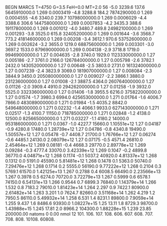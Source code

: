 BEGN
MARCS T=4750 G=3.5 FeH=0.0 MT=2.0
                  56
-5.0 3239.6 137.6 5645910000.0 1.269 0.0003419 
-4.8 3288.8 184.2 7874290000.0 1.269 0.0004555 
-4.6 3340.0 239.7 10798000000.0 1.269 0.0006029 
-4.4 3388.6 306.6 14475800000.0 1.269 0.0007853 
-4.2 3435.3 388.6 19117800000.0 1.269 0.001012 
-4.0 3480.7 489.8 24982100000.0 1.269 0.001293 
-3.8 3525.0 615.8 32405200000.0 1.269 0.001644 
-3.6 3568.7 773.2 41814600000.0 1.269 0.00208 
-3.4 3612.1 970.6 53752600000.0 1.269 0.002624 
-3.2 3655.0 1219.0 68875600000.0 1.269 0.003301 
-3.0 3697.2 1533.0 87969000000.0 1.269 0.004138 
-2.9 3718.8 1719.0 99469000000.0 1.27 0.004635 
-2.8 3740.0 1929.0 112333000000.0 1.27 0.005186 
-2.7 3761.0 2166.0 126784000000.0 1.27 0.005798 
-2.6 3782.1 2432.0 143052000000.0 1.27 0.00648 
-2.5 3803.0 2731.0 161324000000.0 1.27 0.007239 
-2.4 3823.9 3069.0 181907000000.0 1.27 0.008084 
-2.3 3844.9 3450.0 205080000000.0 1.27 0.009027 
-2.2 3866.1 3880.0 231236000000.0 1.27 0.01008 
-2.1 3887.5 4364.0 260764000000.0 1.27 0.01126 
-2.0 3909.4 4910.0 294262000000.0 1.27 0.01258 
-1.9 3932.0 5525.0 332336000000.0 1.27 0.01406 
-1.8 3955.5 6216.0 375822000000.0 1.27 0.01574 
-1.7 3980.3 6994.0 425653000000.0 1.271 0.01764 
-1.6 4006.7 7866.0 483089000000.0 1.271 0.01984 
-1.5 4035.2 8842.0 549648000000.0 1.271 0.02232 
-1.4 4066.1 9933.0 627143000000.0 1.271 0.02517 
-1.3 4100.7 11150.0 718785000000.0 1.271 0.02848 
-1.2 4138.0 12500.0 825665000000.0 1.271 0.03227 
-1.1 4180.2 14000.0 953186000000.0 1.271 0.0367 
-1.0 4227.7 15660.0 1.10551e+12 1.27 0.04187 
-0.9 4280.8 17480.0 1.28739e+12 1.27 0.04786 
-0.8 4340.8 19490.0 1.50557e+12 1.27 0.05478 
-0.7 4408.7 21700.0 1.76766e+12 1.27 0.06274 
-0.6 4485.1 24130.0 2.08079e+12 1.27 0.07175 
-0.5 4571.4 26810.0 2.45464e+12 1.269 0.08181 
-0.4 4668.3 29770.0 2.89778e+12 1.269 0.09284 
-0.3 4777.4 33070.0 3.42339e+12 1.269 0.1047 
-0.2 4899.8 36770.0 4.04871e+12 1.268 0.1174 
-0.1 5037.2 40920.0 4.81337e+12 1.268 0.1312 
0.0 5191.0 45590.0 5.81481e+12 1.268 0.1478 
0.1 5363.0 50740.0 7.29476e+12 1.268 0.1714 
0.2 5555.0 56190.0 9.77222e+12 1.268 0.2104 
0.3 5769.1 61570.0 1.42125e+13 1.267 0.2788 
0.4 6008.5 66490.0 2.23566e+13 1.267 0.3978 
0.5 6274.0 70720.0 3.72279e+13 1.267 0.5999 
0.6 6578.1 74150.0 6.54131e+13 1.266 0.9544 
0.7 6899.3 76840.0 1.14379e+14 1.266 1.532 
0.8 7183.2 79010.0 1.81423e+14 1.264 2.297 
0.9 7422.1 80900.0 2.61482e+14 1.263 3.201 
1.0 7624.7 82660.0 3.51168e+14 1.262 4.219 
1.2 7950.5 86110.0 5.49932e+14 1.258 6.531 
1.4 8231.1 89800.0 7.9059e+14 1.255 9.437 
1.6 8486.6 93930.0 1.08227e+15 1.25 13.11 
1.8 8729.3 98700.0 1.43988e+15 1.245 17.81 
2.0 8966.2 104300.0 1.88228e+15 1.239 23.85 
200000.00
natoms              0      0.00
nmol          12
          101.         106.       107.      108.         606.        607.        608.
          707.         708.       808.    10108.       60808.
